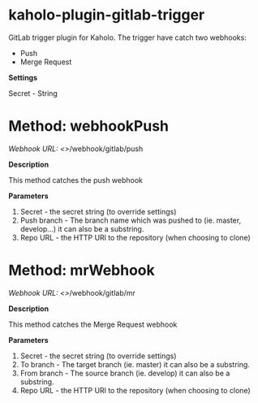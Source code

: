 # kaholo-plugin-gitlab-trigger
GitLab trigger plugin for Kaholo. The trigger have catch two webhooks:
- Push
- Merge Request

**Settings**

Secret - String

# Method: webhookPush

*Webhook URL:* *<<Kahoolo-URL>>*/webhook/gitlab/push

**Description**

This method catches the push webhook

**Parameters**

1. Secret - the secret string (to override settings)
2. Push branch - The branch name which was pushed to (ie. master, develop...) it can also be a substring.
3. Repo URL - the HTTP URl to the repository (when choosing to clone)

# Method: mrWebhook
  
*Webhook URL:* *<<Kahoolo-URL>>*/webhook/gitlab/mr

**Description**

This method catches the Merge Request webhook

**Parameters**

1. Secret - the secret string (to override settings)
2. To branch - The target branch (ie. master) it can also be a substring.
3. From branch - The source branch (ie. develop) it can also be a substring.
3. Repo URL - the HTTP URl to the repository (when choosing to clone)
